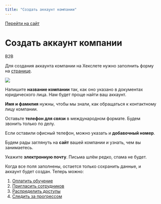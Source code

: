 ```yaml
---
title: "Создать аккаунт компании"
---
```


[Перейти на сайт](https://ru.hexlet.io)

# Создать аккаунт компании

B2B

Для создания аккаунта компании на Хекслете нужно заполнить форму на [странице](https://ru.hexlet.io/teams/new).

![](/img/docs/img-047.png)

Напишите **название компании** так, как оно указано в документах юридического лица. Нам будет проще найти ваш аккаунт.

**Имя и фамилия** нужны, чтобы мы знали, как обращаться к контактному лицу компании.

Оставьте **телефон для связи** в международном формате. Будем звонить только по делу.

Если оставили офисный телефон, можно указать и **добавочный номер**.

Будем рады заглянуть на **сайт** вашей компании и узнать, чем вы занимаетесь.

Укажите **электронную почту**. Письма шлём редко, спама не будет.

Когда все поля заполнены, остается только cохранить данные, и аккаунт будет создан. Теперь можно:

1. [Оплатить обучение](https://help.hexlet.io/ru/articles/111765-oplatit-obuchenie)
2. [Пригласить сотрудников](https://help.hexlet.io/ru/articles/111750-priglasit-sotrudnikov)
3. [Распределить доступы](https://help.hexlet.io/ru/articles/111770-raspredelit-dostupy)
4. [Следить за прогрессом](https://help.hexlet.io/ru/articles/111755-sledit-za-progressom)
